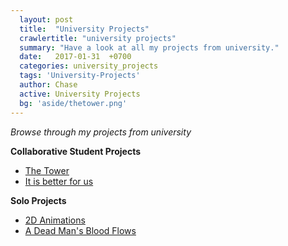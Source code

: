 ```yaml
---
  layout: post
  title:  "University Projects"
  crawlertitle: "university projects"
  summary: "Have a look at all my projects from university."
  date:   2017-01-31  +0700
  categories: university_projects
  tags: 'University-Projects'
  author: Chase
  active: University Projects
  bg: 'aside/thetower.png'
---
```

*Browse through my projects from university*

  **Collaborative Student Projects**
  * [The Tower](https://chasethehunter.github.io/uni_projects/the-tower/)
  * [It is better for us](https://chasethehunter.github.io/uni_projects/it-is-better-for-us/)
  
  **Solo Projects**
  * [2D Animations](https://chasethehunter.github.io/uni_projects/2D-Animations/)
  * [A Dead Man's Blood Flows](https://chasethehunter.github.io/uni_projects/freestyle-week/)

